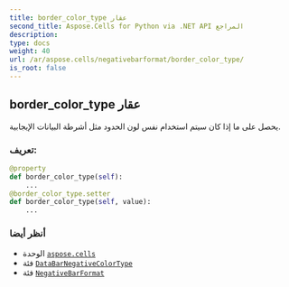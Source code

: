 ```yaml
---
title: border_color_type عقار
second_title: Aspose.Cells for Python via .NET API المراجع
description:
type: docs
weight: 40
url: /ar/aspose.cells/negativebarformat/border_color_type/
is_root: false
---
```

##  border_color_type عقار

يحصل على ما إذا كان سيتم استخدام نفس لون الحدود مثل أشرطة البيانات الإيجابية.
###  تعريف:
```python
@property
def border_color_type(self):
    ...
@border_color_type.setter
def border_color_type(self, value):
    ...
```

###  أنظر أيضا
* الوحدة [`aspose.cells`](../../)
* فئة [`DataBarNegativeColorType`](/cells/python-net/ar/aspose.cells/databarnegativecolortype)
* فئة [`NegativeBarFormat`](/cells/python-net/ar/aspose.cells/negativebarformat)
